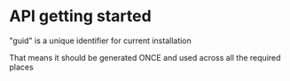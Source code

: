 # API getting started

"guid" is a unique identifier for current installation

That means it should be generated ONCE and used across all the required places

